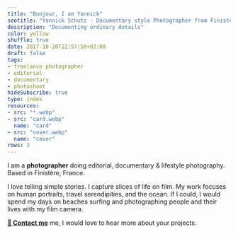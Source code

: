 ```yaml
---
title: "Bonjour, I am Yannick"
seotitle: "Yannick Schutz - Documentary style Photographer from Finistère"
description: "Documenting ordinary details"
color: yellow
shuffle: true
date: 2017-10-26T22:57:50+02:00
draft: false
tags:
- freelance photographer
- editorial
- documentary
- photoshoot
hideSubscribe: true
type: index
resources:
- src: "*.webp"
- src: "card.webp"
  name: "card"
- src: "cover.webp"
  name: "cover"
rows: 3
---
```


I am a **photographer** doing editorial, documentary & lifestyle photography. Based in Finistère, France.  

I love telling simple stories. I capture slices of life on film. My work focuses on human portraits, travel serendipities, and the ocean. If I could, I would spend my days on beaches surfing and photographing people and their lives with my film camera.  

[**💌 Contact me**](mailto:hello@yannickschutz.com) me, I would love to hear more about your projects. 

